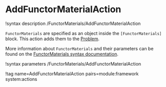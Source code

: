 # AddFunctorMaterialAction

!syntax description /FunctorMaterials/AddFunctorMaterialAction

`FunctorMaterials` are specified as an object inside the `[FunctorMaterials]` block.
This action adds them to the [Problem](syntax/Problem/index.md).

More information about `FunctorMaterials` and their parameters can be found on the
[FunctorMaterials syntax documentation](syntax/FunctorMaterials/index.md).

!syntax parameters /FunctorMaterials/AddFunctorMaterialAction

!tag name=AddFunctorMaterialAction pairs=module:framework system:actions
